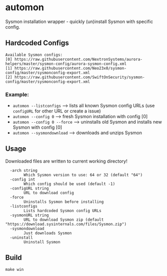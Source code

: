 # automon

Sysmon installation wrapper - quickly (un)install Sysmon with specific config.

## Hardcoded Configs
```
Available Sysmon configs:
[0] https://raw.githubusercontent.com/NextronSystems/aurora-helpers/master/sysmon-config/aurora-sysmon-config.xml
[1] https://raw.githubusercontent.com/Neo23x0/sysmon-config/master/sysmonconfig-export.xml
[2] https://raw.githubusercontent.com/SwiftOnSecurity/sysmon-config/master/sysmonconfig-export.xml
```

### Example:

* `automon --listconfigs` --> lists all known Sysmon config URLs (use `configURL` for other URL or create a issue)
* `automon --config 0` --> fresh Sysmon installation with config [0]
* `automon --config 0 --force` --> uninstalls old Sysmon and installs new Sysmon with config [0]
* `automon --sysmondownload` --> downloads and unzips Sysmon

## Usage

Downloaded files are written to current working directory!

```
  -arch string
        Which Sysmon version to use: 64 or 32 (default "64")
  -config int
        Which config should be used (default -1)
  -configURL string
        URL to download config
  -force
        Uninstalls Sysmon before installing
  -listconfigs
        Lists hardcoded Sysmon config URLs
  -sysmonURL string
        URL to download Sysmon zip (default "https://download.sysinternals.com/files/Sysmon.zip")
  -sysmondownload
        Just downloads Sysmon
  -uninstall
        Uninstall Sysmon
```

## Build

`make win`